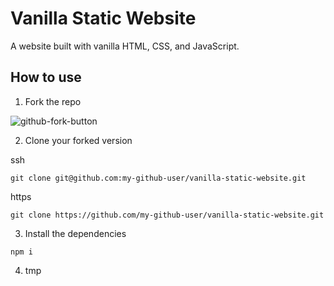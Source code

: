 # Vanilla Static Website

A website built with vanilla HTML, CSS, and JavaScript.

## How to use

  1. Fork the repo

![github-fork-button](https://rubico.land/assets/github-fork-button.jpg)

  2. Clone your forked version

ssh
```
git clone git@github.com:my-github-user/vanilla-static-website.git
```

https
```
git clone https://github.com/my-github-user/vanilla-static-website.git
```

3. Install the dependencies

```
npm i
```

4. tmp
